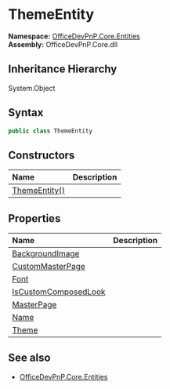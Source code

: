 # ThemeEntity
  

**Namespace:** [OfficeDevPnP.Core.Entities](OfficeDevPnP.Core.Entities.md)  
**Assembly:** OfficeDevPnP.Core.dll  
## Inheritance Hierarchy
System.Object  


## Syntax
```C#
public class ThemeEntity
```
## Constructors
|**Name**|**Description**|
|:-----|:-----|
| [ThemeEntity()](OfficeDevPnP.Core.Entities.ThemeEntity.ctor1.md) | 
## Properties
|**Name**|**Description**|
|:-----|:-----|
| [BackgroundImage](OfficeDevPnP.Core.Entities.ThemeEntity.BackgroundImage.md) | 
| [CustomMasterPage](OfficeDevPnP.Core.Entities.ThemeEntity.CustomMasterPage.md) | 
| [Font](OfficeDevPnP.Core.Entities.ThemeEntity.Font.md) | 
| [IsCustomComposedLook](OfficeDevPnP.Core.Entities.ThemeEntity.IsCustomComposedLook.md) | 
| [MasterPage](OfficeDevPnP.Core.Entities.ThemeEntity.MasterPage.md) | 
| [Name](OfficeDevPnP.Core.Entities.ThemeEntity.Name.md) | 
| [Theme](OfficeDevPnP.Core.Entities.ThemeEntity.Theme.md) | 
## See also
- [OfficeDevPnP.Core.Entities](OfficeDevPnP.Core.Entities.md)
